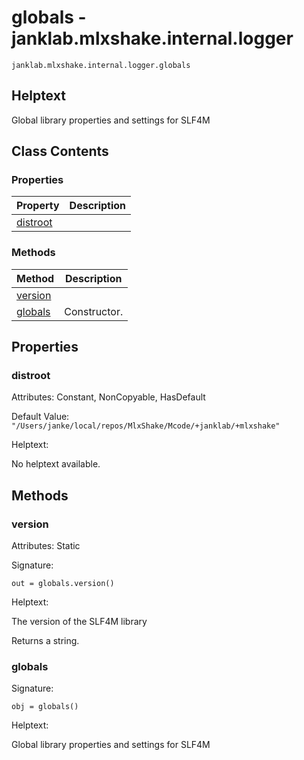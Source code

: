# globals - janklab.mlxshake.internal.logger

```text
janklab.mlxshake.internal.logger.globals
```

## Helptext

Global library properties and settings for SLF4M


## Class Contents

### Properties

| Property | Description |
| -------- | ----------- |
| [distroot](#janklab.mlxshake.internal.logger.globals.distroot) |  |

### Methods

| Method | Description |
| -------- | ----------- |
| [version](#janklab.mlxshake.internal.logger.globals.version) |  |
| [globals](#janklab.mlxshake.internal.logger.globals.globals) | Constructor. |

## Properties

<a name="janklab.mlxshake.internal.logger.globals.distroot"></a>
### distroot

Attributes: Constant, NonCopyable, HasDefault

Default Value: `"/Users/janke/local/repos/MlxShake/Mcode/+janklab/+mlxshake"`

Helptext:


No helptext available.



## Methods

<a name="janklab.mlxshake.internal.logger.globals.version"></a>
### version

Attributes: Static

Signature:
```
out = globals.version()
```

Helptext:

The version of the SLF4M library

Returns a string.



<a name="janklab.mlxshake.internal.logger.globals.globals"></a>
### globals

Signature:
```
obj = globals()
```

Helptext:

Global library properties and settings for SLF4M




